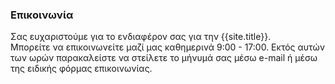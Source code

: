 <h3>Επικοινωνία</h3>
<p>Σας ευχαριστούμε για το ενδιαφέρον σας για την {{site.title}}. <br>
Μπορείτε να επικοινωνείτε μαζί μας καθημερινά 9:00 - 17:00. Εκτός αυτών των ωρών παρακαλείστε να στείλετε το μήνυμά σας μέσω e-mail ή μέσω της ειδικής φόρμας επικοινωνίας.</p>